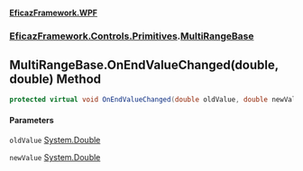 #### [EficazFramework.WPF](EficazFrameworkWPF.md 'EficazFramework WPF')
### [EficazFramework.Controls.Primitives](EficazFrameworkWPF.md#EficazFramework.Controls.Primitives 'EficazFramework.Controls.Primitives').[MultiRangeBase](EficazFramework.Controls.Primitives/MultiRangeBase.md 'EficazFramework.Controls.Primitives.MultiRangeBase')

## MultiRangeBase.OnEndValueChanged(double, double) Method

```csharp
protected virtual void OnEndValueChanged(double oldValue, double newValue);
```
#### Parameters

<a name='EficazFramework.Controls.Primitives.MultiRangeBase.OnEndValueChanged(double,double).oldValue'></a>

`oldValue` [System.Double](https://docs.microsoft.com/en-us/dotnet/api/System.Double 'System.Double')

<a name='EficazFramework.Controls.Primitives.MultiRangeBase.OnEndValueChanged(double,double).newValue'></a>

`newValue` [System.Double](https://docs.microsoft.com/en-us/dotnet/api/System.Double 'System.Double')